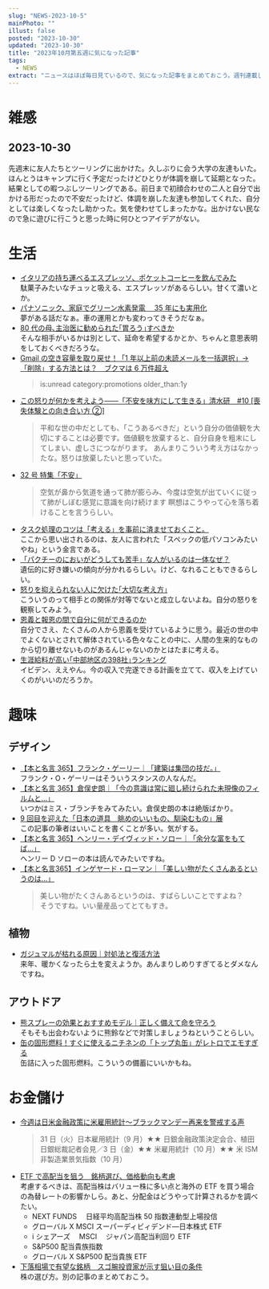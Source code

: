 ```yaml
---
slug: "NEWS-2023-10-5"
mainPhoto: ""
illust: false
posted: "2023-10-30"
updated: "2023-10-30"
title: "2023年10月第五週に気になった記事"
tags:
  - NEWS
extract: "ニュースはほぼ毎日見ているので、気になった記事をまとめておこう。週刊連載したい。"
---
```


# 雑感

## 2023-10-30

先週末に友人たちとツーリングに出かけた。久しぶりに会う大学の友達もいた。ほんとうはキャンプに行く予定だったけどひとりが体調を崩して延期となった。結果としての暇つぶしツーリングである。前日まで初顔合わせの二人と自分で出かける形だったので不安だったけど、体調を崩した友達も参加してくれた、自分としては楽しくなったし助かった。気を使わせてしまったかな。出かけない民なので急に遊びに行こうと思った時に何ひとつアイデアがない。

# 生活

- [イタリアの持ち運べるエスプレッソ、ポケットコーヒーを飲んでみた](https://dailyportalz.jp/kiji/Italy-pocket_coffee)  
  駄菓子みたいなチュッと吸える、エスプレッソがあるらしい。甘くて濃いとか。
- [パナソニック、家庭でグリーン水素発電　 35 年にも実用化](https://www.nikkei.com/article/DGXZQOUF205GJ0Q3A920C2000000/)  
  夢がある話だなぁ。車の運用とかも変わってきそうだなぁ。
- [80 代の母､主治医に勧められた｢胃ろう｣すべきか](https://toyokeizai.net/articles/-/709683?page=4)  
  そんな相手がいるかは別として、延命を希望するかとか、ちゃんと意思表明をしておくべきだろうな。
- [Gmail の空き容量を取り戻せ！「1 年以上前の未読メールを一括選択」→「削除」する方法とは？　ブクマは 6 万件超え](https://maidonanews.jp/article/15039060)
  > is:unread category:promotions older_than:1y
- [この怒りが何かを考えよう――「不安を味方にして生きる」清水研　#10 [喪失体験との向き合い方 ②]](https://nhkbook-hiraku.com/n/n2d5bc7a09e19)
  > 平和な世の中だとしても、「こうあるべきだ」という自分の価値観を大切にすることは必要です。価値観を放棄すると、自分自身を粗末にしてしまい、虚しさにつながります。
  > あんまりこういう考え方はなかったな。怒りは放棄したいと思っていた。
- [32 号 特集「不安」](https://www.hosp.tohoku.ac.jp/wp-content/uploads/2021/11/hesso_32-1.pdf)
  > 空気が鼻から気道を通って肺が膨らみ、今度は空気が出ていくに従って肺がしぼむ感覚に意識を向け続けます
  > 瞑想はこうやって心を落ち着けることを言うらしい。
- [タスク処理のコツは「考える」を事前に済ませておくこと。](https://blog.tinect.jp/?p=83942)  
  ここから思い出されるのは、友人に言われた「スペックの低パソコンみたいやね」という金言である。
- [「パクチーのにおいがどうしても苦手」な人がいるのは一体なぜ？](https://gigazine.net/news/20231105-cilantro-genetic-trait/)  
  遺伝的に好き嫌いの傾向が分かれるらしい。けど、なれることもできるらしい。
- [怒りを抑えられない人に欠けた｢大切な考え方｣](https://toyokeizai.net/articles/-/709677)  
  こういうのって相手との関係が対等でないと成立しないよね。自分の怒りを観察してみよう。
- [恩義と報恩の間で自分に何ができるのか](https://p-shirokuma.hatenadiary.com/entry/20231105/1699165800)  
  自分でさえ、たくさんの人から恩義を受けているように思う。最近の世の中でよくないとされて解体されている色々なことの中に、人間の生来的なものから切り離せないものがあるんじゃないのかとはたまに考える。
- [生涯給料が高い｢中部地区の398社｣ランキング](https://toyokeizai.net/articles/-/712698)  
  イビデン、ええやん。今の収入で完遂できる計画を立てて、収入を上げていくのがいいのだろうか。

# 趣味

## デザイン

- [【本と名言 365】フランク・ゲーリー｜「建築は集団の技だ。」](https://casabrutus.com/categories/culture/380819)  
  フランク・O・ゲーリーはそういうスタンスの人なんだ。
- [【本と名言 365】倉俣史朗｜「今の意識は常に廻し続けられた未現像のフィルムと…」](https://casabrutus.com/categories/culture/381407)  
  いつかはミス・ブランチをみてみたい。倉俣史朗の本は絶版ばかり。
- [9 回目を迎えた「日本の道具　眺めのいいもの、馴染むもの」展](https://www.axismag.jp/posts/2023/11/564417.html)  
  この記事の筆者はいいことを書くことが多い。気がする。
- [【本と名言 365】ヘンリー・デイヴィッド・ソロー｜「余分な富をもてば…」](https://casabrutus.com/categories/culture/382211)  
  ヘンリー D ソローの本は読んでみたいですね。
- [【本と名言365】インゲヤード・ローマン｜「美しい物がたくさんあるというのは…」](https://casabrutus.com/categories/culture/382180)  
  > 美しい物がたくさんあるというのは、すばらしいことですよね？  
  そうですね。いい量産品ってとてもすき。

## 植物

- [ガジュマルが枯れる原因｜対処法と復活方法](https://andplants.jp/blogs/magazine/chinesebanyan-wither#:~:text=%E3%82%AC%E3%82%B8%E3%83%A5%E3%83%9E%E3%83%AB%E3%81%AE%E6%96%B0%E8%8A%BD%E3%81%8C%E6%9E%AF%E3%82%8C%E3%82%8B,%E3%81%AA%E6%A0%B9%E3%81%AF%E5%8F%96%E3%82%8A%E9%99%A4%E3%81%8D%E3%81%BE%E3%81%99%E3%80%82)  
  来年、暖かくなったら土を変えようか。あんまりしめりすぎてるとダメなんですね。

## アウトドア

- [熊スプレーの効果とおすすめモデル｜正しく備えて命を守ろう](https://yamahack.com/440)  
  そもそも出会わないように熊鈴などで対策しましょうねということらしい。
- [缶の固形燃料！すぐに使えるニチネンの「トップ丸缶」がレトロでエモすぎる](https://www.bepal.net/archives/360949)  
  缶詰に入った固形燃料。こういうの備蓄にいいかもね。

# お金儲け

- [今週は日米金融政策に米雇用統計～ブラックマンデー再来を警戒する声](http://hiroko.yutaka-shoji.co.jp/2023/10/blog-post_30.html)
  > 31 日（火）日本雇用統計（9 月）★★ 日銀金融政策決定会合、植田日銀総裁記者会見／3 日（金）★★ 米雇用統計（10 月）★★ 米 ISM 非製造業景気指数（10 月）
- [ETF で高配当を狙う　銘柄選び、価格動向も考慮](https://www.nikkei.com/article/DGXZQOCD206PO0Q3A021C2000000/)  
  考慮するべきは、高配当株はバリュー株に多い点と海外の ETF を買う場合の為替レートの影響かしら。あと、分配金はどうやって計算されるかを調べたい。
  - NEXT FUNDS 　日経平均高配当株 50 指数連動型上場投信
  - グローバル X MSCI スーパーディビィデンド―日本株式 ETF
  - i シェアーズ　 MSCI 　ジャパン高配当利回り ETF
  - S&P500 配当貴族指数
  - グローバル X S&P500 配当貴族 ETF
- [下落相場で有望な銘柄　スゴ腕投資家が示す狙い目の条件](https://www.nikkei.com/article/DGXZQOUB317WR0R31C23A0000000/)  
  株の選び方。別の記事のまとめておこう。
